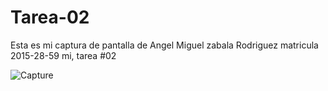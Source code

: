 # Tarea-02


Esta es mi captura de pantalla de  Angel Miguel zabala Rodriguez matricula 2015-28-59 mi, tarea #02


![Capture](https://user-images.githubusercontent.com/36088217/153729821-7ebb890b-144d-46dd-842e-708d5b3e1c31.PNG)
